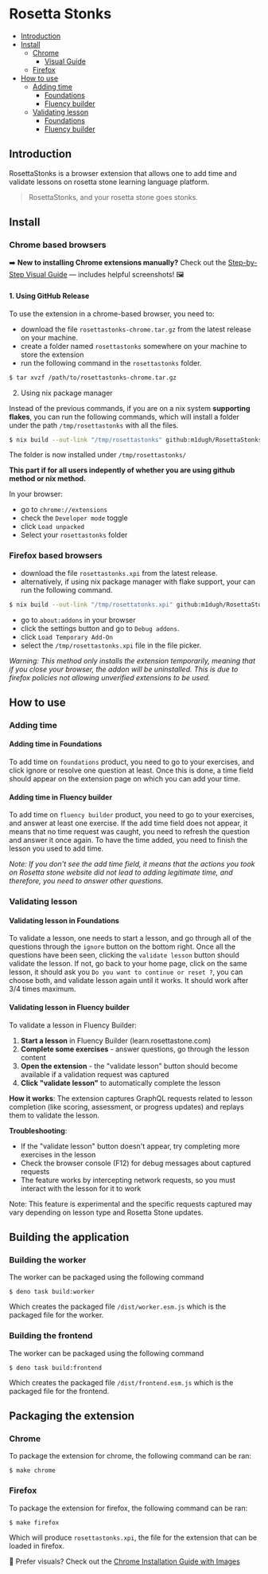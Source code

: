 # Rosetta Stonks

- [Introduction](#introduction)
- [Install](#install)
  - [Chrome](#chrome-based-browsers)
    - [Visual Guide](#chrome-based-browsers)
  - [Firefox](#firefox-based-browsers)
- [How to use](#how-to-use)
  - [Adding time](#adding-time)
    - [Foundations](#adding-time-in-foundations)
    - [Fluency builder](#adding-time-in-fluency-builder)
  - [Validating lesson](#validating-lesson)
    - [Foundations](#validating-lesson-in-foundations)
    - [Fluency builder](#validating-lesson-in-fluency-builder)

## Introduction

RosettaStonks is a browser extension that allows one to add time and validate
lessons on rosetta stone learning language platform.

> RosettaStonks, and your rosetta stone goes stonks.

## Install

### Chrome based browsers

➡️ **New to installing Chrome extensions manually?** Check out the [Step-by-Step Visual Guide](INSTALL_GUI.md) — includes helpful screenshots! 🖼️

#### 1. Using GitHub Release

To use the extension in a chrome-based browser, you need to:

- download the file `rosettastonks-chrome.tar.gz` from the latest release on
  your machine.
- create a folder named `rosettastonks` somewhere on your machine to store the
  extension
- run the following command in the `rosettastonks` folder.

```bash
$ tar xvzf /path/to/rosettastonks-chrome.tar.gz
```

2. Using nix package manager

Instead of the previous commands, if you are on a nix system **supporting
flakes**, you can run the following commands, which will install a folder
under the path `/tmp/rosettastonks` with all the files.

```bash
$ nix build --out-link "/tmp/rosettastonks" github:m1dugh/RosettaStonks#chrome
```

The folder is now installed under `/tmp/rosettastonks/`

**This part if for all users indepently of whether you are using github method
or nix method.**

In your browser:

- go to `chrome://extensions`
- check the `Developer mode` toggle
- click `Load unpacked`
- Select your `rosettastonks` folder

### Firefox based browsers

- download the file `rosettastonks.xpi` from the latest release.
- alternatively, if using nix package manager with flake support, your can run
  the following command.

```bash
$ nix build --out-link "/tmp/rosettatonks.xpi" github:m1dugh/RosettaStonks#mozilla
```

- go to `about:addons` in your browser
- click the settings button and go to `Debug addons`.
- click `Load Temporary Add-On`
- select the `/tmp/rosettastonks.xpi` file in the file picker.

_Warning: This method only installs the extension temporarily, meaning that if
you close your browser, the addon will be uninstalled. This is due to firefox
policies not allowing unverified extensions to be used._

## How to use

### Adding time

#### Adding time in Foundations

To add time on `foundations` product, you need to go to your exercises, and
click ignore or resolve one question at least. Once this is done, a time field
should appear on the extension page on which you can add your time.

#### Adding time in Fluency builder

To add time on `fluency builder` product, you need to go to your exercises, and
answer at least one exercise. If the add time field does not appear, it means
that no time request was caught, you need to refresh the question and answer it
once again. To have the time added, you need to finish the lesson you used to
add time.

_Note: If you don't see the add time field, it means that the actions you took
on Rosetta stone website did not lead to adding legitimate time, and therefore,
you need to answer other questions._

### Validating lesson

#### Validating lesson in Foundations

To validate a lesson, one needs to start a lesson, and go through all of the
questions through the `ignore` button on the bottom right. Once all the
questions have been seen, clicking the `validate lesson` button should validate
the lesson. If not, go back to your home page, click on the same lesson, it
should ask you `Do you want to continue or reset ?`, you can choose both, and
validate lesson again until it works. It should work after 3/4 times maximum.

#### Validating lesson in Fluency builder

To validate a lesson in Fluency Builder:

1. **Start a lesson** in Fluency Builder (learn.rosettastone.com)
2. **Complete some exercises** - answer questions, go through the lesson content
3. **Open the extension** - the "validate lesson" button should become available if a validation request was captured
4. **Click "validate lesson"** to automatically complete the lesson

**How it works**: The extension captures GraphQL requests related to lesson completion (like scoring, assessment, or progress updates) and replays them to validate the lesson.

**Troubleshooting**: 
- If the "validate lesson" button doesn't appear, try completing more exercises in the lesson
- Check the browser console (F12) for debug messages about captured requests
- The feature works by intercepting network requests, so you must interact with the lesson for it to work

Note: This feature is experimental and the specific requests captured may vary depending on lesson type and Rosetta Stone updates.

## Building the application

### Building the worker

The worker can be packaged using the following command

```
$ deno task build:worker
```

Which creates the packaged file `/dist/worker.esm.js` which is the packaged
file for the worker.

### Building the frontend

The worker can be packaged using the following command

```
$ deno task build:frontend
```

Which creates the packaged file `/dist/frontend.esm.js` which is the packaged
file for the frontend.

## Packaging the extension

### Chrome

To package the extension for chrome, the following command can be ran:

```
$ make chrome
```

### Firefox

To package the extension for firefox, the following command can be ran:

```
$ make firefox
```

Which will produce `rosettastonks.xpi`, the file for the extension that can be
loaded in firefox.

📸 Prefer visuals? Check out the [Chrome Installation Guide with Images](INSTALL_GUI.md)